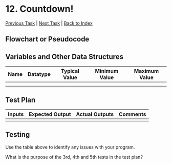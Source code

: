 # 12. Countdown!

[Previous Task](11_five_a_day.md) | [Next Task](13_times_tabler.md) | [Back to Index](00_index.md)

## Flowchart or Pseudocode

## Variables and Other Data Structures

|Name|Datatype|Typical Value|Minimum Value|Maximum Value|
|-|-|-|-|-|
| | | | | |
| | | | | |

## Test Plan
|Inputs|Expected Output|Actual Outputs|Comments|
|-|-|-|-|
| | | | |

## Testing

Use the table above to identify any issues with your program.

What is the purpose of the 3rd, 4th and 5th tests in the test plan?
